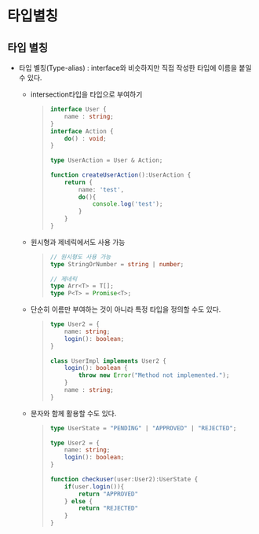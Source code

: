 # 타입별칭

## 타입 별칭

* 타입 별칭\(Type-alias\) : interface와 비슷하지만 직접 작성한 타입에 이름을 붙일 수 있다.
  * intersection타입을 타입으로 부여하기

    > ```typescript
    > interface User {
    >     name : string;
    > }
    > interface Action {
    >     do() : void;
    > }
    > ​
    > type UserAction = User & Action;
    > ​
    > function createUserAction():UserAction {
    >     return {
    >         name: 'test',
    >         do(){
    >             console.log('test');
    >         }
    >     }
    > }
    > ```

  * 원시형과 제네릭에서도 사용 가능

    > ```typescript
    > // 원시형도 사용 가능
    > type StringOrNumber = string | number;
    > ​
    > // 제네릭
    > type Arr<T> = T[];
    > type P<T> = Promise<T>;
    > ```

  * 단순히 이름만 부여하는 것이 아니라 특정 타입을 정의할 수도 있다.

    > ```typescript
    > type User2 = {
    >     name: string;
    >     login(): boolean;
    > }
    > ​
    > class UserImpl implements User2 {
    >     login(): boolean {
    >         throw new Error("Method not implemented.");
    >     }
    >     name : string;
    > }
    > ```

  * 문자와 함께 활용할 수도 있다.

    > ```typescript
    > type UserState = "PENDING" | "APPROVED" | "REJECTED";
    > ​
    > type User2 = {
    >     name: string;
    >     login(): boolean;
    > }
    > ​
    > function checkuser(user:User2):UserState {
    >     if(user.login()){
    >         return "APPROVED"
    >     } else {
    >         return "REJECTED"
    >     }
    > }
    > ```

